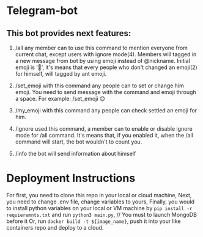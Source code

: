 ﻿# Telegram-bot
## This bot provides next features:
1. /all               any member can to use this command to mention everyone from current chat, except users with ignore mode(4).
                      Members will tagged in a new message from bot by using emoji instead of @nickname.
                      Initial emoji is '🐜', it's means that every people who don't changed an emoji(2) for himself, will tagged by ant emoji.
   
2. /set_emoji         with this command any people can to set or change him emoji. You need to send message with the command and emoji through a space.
                      For example: /set_emoji 😊
 
3. /my_emoji          with this command any people can check settled an emoji for him.

4. /ignore            used this command, a member can to enable or disable ignore mode for /all command.
                      It's means that, if you enabled it, when the /all command will start, the bot wouldn't to count you.

5. /info              the bot will send information about himself


# Deployment Instructions
For first, you need to clone this repo in your local or cloud machine,
Next, you need to change .env file, change variables to yours,
Finally, you would to install python variables on your local or VM machine by ```pip install -r requieremnts.txt``` and run ```python3 main.py```,     // You must to launch MongoDB before it
Or, run ```docker build -t ${image_name}```, push it into your like containers repo and deploy to a cloud.
